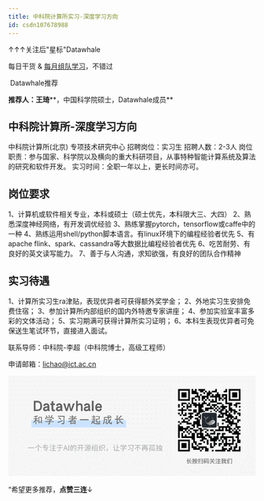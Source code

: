 ```yaml
---
title: 中科院计算所实习-深度学习方向
id: csdn107678988
---
```


↑↑↑关注后"星标"Datawhale

每日干货 & [每月组队学习](https://mp.weixin.qq.com/mp/appmsgalbum?__biz=MzIyNjM2MzQyNg%3D%3D&action=getalbum&album_id=1338040906536108033#wechat_redirect)，不错过

 Datawhale推荐 

**推荐人：王琦****，中国科学院硕士，Datawhale成员**

## 中科院计算所-深度学习方向  

中科院计算所(北京) 专项技术研究中心
招聘岗位：实习生
招聘人数：2-3人
岗位职责：参与国家、科学院以及横向的重大科研项目，从事特种智能计算系统及算法的研究和软件开发。
实习时间：全职一年以上，更长时间亦可。

## 岗位要求

1、计算机或软件相关专业，本科或硕士（硕士优先，本科限大三、大四）
2、熟悉深度神经网络，有开发调优经验
3、熟练掌握pytorch，tensorflow或caffe中的一种
4、熟练运用shell/python脚本语言。有linux环境下的编程经验者优先
5、有apache flink、spark、cassandra等大数据比编程经验者优先
6、吃苦耐劳、有良好的英文读写能力。
7、善于与人沟通，求知欲强，有良好的团队合作精神

## 实习待遇

1、计算所实习生ra津贴，表现优异者可获得额外奖学金；
2、外地实习生安排免费住宿；
3、参加计算所内部组织的国内外特邀专家讲座；
4、参加实验室丰富多彩的文体活动；
5、实习期满可获得计算所实习证明；
6、本科生表现优异者可免保送生笔试环节，直接进入面试。

联系导师：中科院-李超（中科院博士，高级工程师）

申请邮箱：lichao@ict.ac.cn

![](../img/ac1260bd6d55ebcd4401293b8b1ef5ff.png)

“希望更多推荐，**点****赞****三连**↓